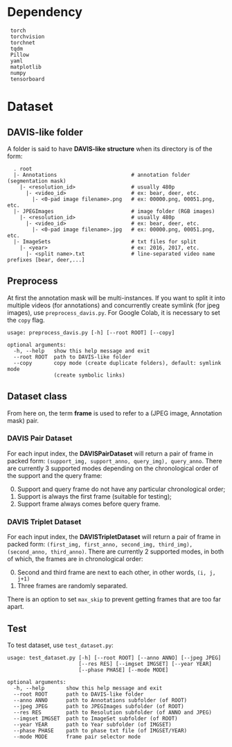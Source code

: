 # Dependency

```
 torch
 torchvision
 torchnet
 tqdm
 Pillow
 yaml
 matplotlib
 numpy
 tensorboard
```

# Dataset

## DAVIS-like folder

A folder is said to have **DAVIS-like structure** when its directory is of the form:

```
  . root
  |- Annotations                        # annotation folder (segmentation mask)
    |- <resolution_id>                  # usually 480p
      |- <video_id>                     # ex: bear, deer, etc.
        |- <0-pad image filename>.png   # ex: 00000.png, 00051.png, etc.
  |- JPEGImages                         # image folder (RGB images)
    |- <resolution_id>                  # usually 480p
      |- <video_id>                     # ex: bear, deer, etc.
        |- <0-pad image filename>.jpg   # ex: 00000.png, 00051.png, etc.
  |- ImageSets                          # txt files for split
    |- <year>                           # ex: 2016, 2017, etc.
      |- <split name>.txt               # line-separated video name prefixes [bear, deer,...]
```

## Preprocess

At first the annotation mask will be multi-instances. If you want to split it into multiple videos (for annotations) and concurrently create symlink (for jpeg images), use `preprocess_davis.py`. For Google Colab, it is necessary to set the `copy` flag.

```
usage: preprocess_davis.py [-h] [--root ROOT] [--copy]

optional arguments:
  -h, --help   show this help message and exit
  --root ROOT  path to DAVIS-like folder
  --copy       copy mode (create duplicate folders), default: symlink mode
               (create symbolic links)
```

## Dataset class

From here on, the term **frame** is used to refer to a (JPEG image, Annotation mask) pair. 

### DAVIS Pair Dataset

For each input index, the **DAVISPairDataset** will return a pair of frame in packed form: `(support_img, support_anno, query_img), query_anno`. There are currently 3 supported modes depending on the chronological order of the support and the query frame:

0. Support and query frame do not have any particular chronological order;
1. Support is always the first frame (suitable for testing); 
2. Support frame always comes before query frame.

### DAVIS Triplet Dataset

For each input index, the **DAVISTripletDataset** will return a pair of frame in packed form: `(first_img, first_anno, second_img, third_img), (second_anno, third_anno)`. There are currently 2 supported modes, in both of which, the frames are in chronological order:

0. Second and third frame are next to each other, in other words, `(i, j, j+1)`
1. Three frames are randomly separated.

There is an option to set `max_skip` to prevent getting frames that are too far apart.

## Test

To test dataset, use `test_dataset.py`:

```
usage: test_dataset.py [-h] [--root ROOT] [--anno ANNO] [--jpeg JPEG]
                       [--res RES] [--imgset IMGSET] [--year YEAR]
                       [--phase PHASE] [--mode MODE]

optional arguments:
  -h, --help       show this help message and exit
  --root ROOT      path to DAVIS-like folder
  --anno ANNO      path to Annotations subfolder (of ROOT)
  --jpeg JPEG      path to JPEGImages subfolder (of ROOT)
  --res RES        path to Resolution subfolder (of ANNO and JPEG)
  --imgset IMGSET  path to ImageSet subfolder (of ROOT)
  --year YEAR      path to Year subfolder (of IMGSET)
  --phase PHASE    path to phase txt file (of IMGSET/YEAR)
  --mode MODE      frame pair selector mode
```
